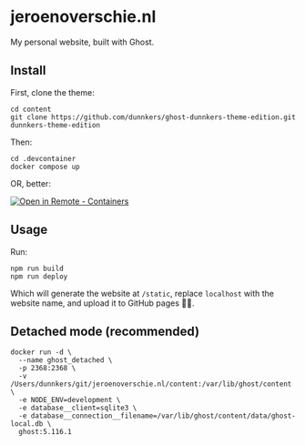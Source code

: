 # jeroenoverschie.nl

My personal website, built with Ghost.

## Install

First, clone the theme:

```
cd content
git clone https://github.com/dunnkers/ghost-dunnkers-theme-edition.git dunnkers-theme-edition
```

Then:

```
cd .devcontainer
docker compose up
```

OR, better:

[![Open in Remote - Containers](https://img.shields.io/static/v1?label=Remote%20-%20Containers&message=Open&color=blue&logo=visualstudiocode)](https://vscode.dev/redirect?url=vscode://ms-vscode-remote.remote-containers/cloneInVolume?url=https://github.com/dunnkers/jeroenoverschie.nl)

## Usage

Run:

```
npm run build
npm run deploy
```

Which will generate the website at `/static`, replace `localhost` with the website name, and upload it to GitHub pages 🙌🏻.

## Detached mode (recommended)

```
docker run -d \
  --name ghost_detached \
  -p 2368:2368 \
  -v /Users/dunnkers/git/jeroenoverschie.nl/content:/var/lib/ghost/content \
  -e NODE_ENV=development \
  -e database__client=sqlite3 \
  -e database__connection__filename=/var/lib/ghost/content/data/ghost-local.db \
  ghost:5.116.1
```